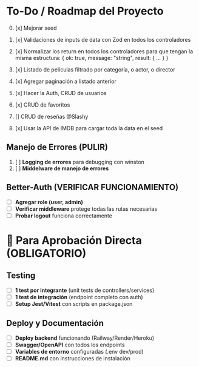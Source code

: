 # To-Do / Roadmap del Proyecto

0. [x] Mejorar seed

1. [x] Validaciones de inputs de data con Zod en todos los controladores

2. [x] Normalizar los return en todos los controladores para que tengan la misma estructura:
       { ok: true, message: "string", result: { ... } }

3. [x] Listado de películas filtrado por categoría, o actor, o director

4. [x] Agregar paginación a listado anterior

5. [x] Hacer la Auth, CRUD de usuarios

6. [x] CRUD de favoritos

7. [] CRUD de reseñas @Slashy

8. [x] Usar la API de IMDB para cargar toda la data en el seed

## Manejo de Errores (PULIR)

1.  [ ] **Logging de errores** para debugging con winston
2.  [ ] **Middelware de manejo de errores**

## Better-Auth (VERIFICAR FUNCIONAMIENTO)

- [ ] **Agregar role (user, admin)**
- [ ] **Verificar middleware** protege todas las rutas necesarias
- [ ] **Probar logout** funciona correctamente

# 🎯 Para Aprobación Directa (OBLIGATORIO)

## Testing

- [ ] **1 test por integrante** (unit tests de controllers/services)
- [ ] **1 test de integración** (endpoint completo con auth)
- [ ] **Setup Jest/Vitest** con scripts en package.json

## Deploy y Documentación

- [ ] **Deploy backend** funcionando (Railway/Render/Heroku)
- [ ] **Swagger/OpenAPI** con todos los endpoints
- [ ] **Variables de entorno** configuradas (.env dev/prod)
- [ ] **README.md** con instrucciones de instalación
